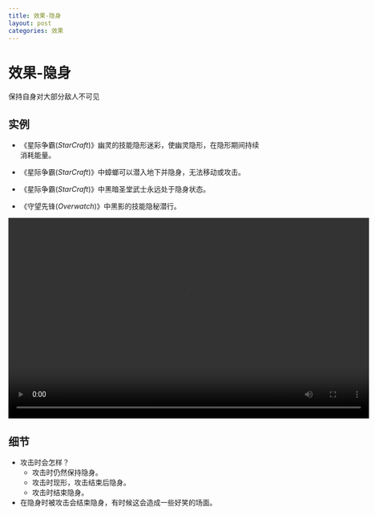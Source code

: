 ```yaml
---
title: 效果-隐身
layout: post
categories: 效果
---
```


# 效果-隐身
保持自身对大部分敌人不可见

## 实例

- 《星际争霸(*StarCraft*)》幽灵的技能隐形迷彩，使幽灵隐形，在隐形期间持续消耗能量。

- 《星际争霸(*StarCraft*)》中蟑螂可以潜入地下并隐身，无法移动或攻击。

- 《星际争霸(*StarCraft*)》中黑暗圣堂武士永远处于隐身状态。

- 《守望先锋(*Overwatch*)》中黑影的技能隐秘潜行。

<video width="720" height="400" controls>
    <source src="{{ site.url }}/videos/黑影-隐秘潜行.mp4" type="video/mp4">
</video>

## 细节
- 攻击时会怎样？
    - 攻击时仍然保持隐身。
    - 攻击时现形，攻击结束后隐身。
    - 攻击时结束隐身。
- 在隐身时被攻击会结束隐身，有时候这会造成一些好笑的场面。